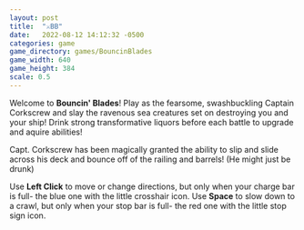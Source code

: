 ```yaml
---
layout: post
title:  "⚔️BB"
date:   2022-08-12 14:12:32 -0500
categories: game
game_directory: games/BouncinBlades
game_width: 640
game_height: 384
scale: 0.5
---
```


Welcome to **Bouncin' Blades**! Play as the fearsome, swashbuckling Captain Corkscrew and slay the ravenous sea creatures set on destroying you and your ship! Drink strong transformative liquors before each battle to upgrade and aquire abilities! 

Capt. Corkscrew has been magically granted the ability to slip and slide across his deck and bounce off of the railing and barrels! (He might just be drunk)

Use **Left Click** to move or change directions, but only when your charge bar is full- the blue one with the little crosshair icon.
Use **Space** to slow down to a crawl, but only when your stop bar is full- the red one with the little stop sign icon.
